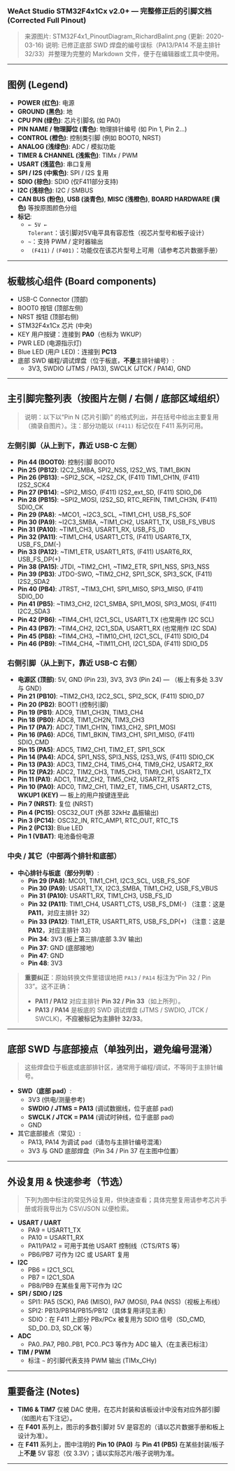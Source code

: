 ### WeAct Studio STM32F4x1Cx v2.0+ — 完整修正后的引脚文档 (Corrected Full Pinout)

> 来源图片: STM32F4x1_PinoutDiagram_RichardBalint.png (更新: 2020-03-16)
> 说明: 已修正底部 SWD 焊盘的编号误标（PA13/PA14 不是主排针 32/33）并整理为完整的 Markdown 文件，便于在编辑器或工具中使用。

---

## 图例 (Legend)

- **POWER (红色)**: 电源
- **GROUND (黑色)**: 地
- **CPU PIN (绿色)**: 芯片引脚名 (如 PA0)
- **PIN NAME / 物理脚位 (青色)**: 物理排针编号 (如 Pin 1, Pin 2...)
- **CONTROL (橙色)**: 控制类引脚 (例如 BOOT0, NRST)
- **ANALOG (浅绿色)**: ADC / 模拟功能
- **TIMER & CHANNEL (浅紫色)**: TIMx / PWM
- **USART (浅蓝色)**: 串口复用
- **SPI / I2S (中紫色)**: SPI / I2S 复用
- **SDIO (棕色)**: SDIO (仅F411部分支持)
- **I2C (浅棕色)**: I2C / SMBUS
- **CAN BUS (粉色)**, **USB (淡青色)**, **MISC (浅橙色)**, **BOARD HARDWARE (黄色)** 等按原图颜色分组
- **标记**:
  - `← 5V ← Tolerant`：该引脚对5V电平具有容忍性（视芯片型号和板子设计）
  - `~`：支持 PWM / 定时器输出
  - ` (F411)` / `(F401)`：功能仅在该芯片型号上可用（请参考芯片数据手册）

---

## 板载核心组件 (Board components)

- USB-C Connector (顶部)
- BOOT0 按钮 (顶部左侧)
- NRST 按钮 (顶部右侧)
- STM32F4x1Cx 芯片 (中央)
- KEY 用户按键：连接到 **PA0**（也标为 WKUP）
- PWR LED (电源指示灯)
- Blue LED (用户 LED)：连接到 **PC13**
- 底部 SWD 编程/调试焊盘（位于板底，**不是**主排针编号）:
  - 3V3, SWDIO (JTMS / PA13), SWCLK (JTCK / PA14), GND

---

## 主引脚完整列表（按图片左侧 / 右侧 / 底部区域组织）

> 说明：以下以“Pin N (芯片引脚)” 的格式列出，并在括号中给出主要复用（摘录自图片）。注：部分功能以 `(F411)` 标记仅在 F411 系列可用。

### 左侧引脚（从上到下，靠近 USB-C 左侧）

- **Pin 44 (BOOT0)**: 控制引脚 BOOT0
- **Pin 25 (PB12)**: I2C2_SMBA, SPI2_NSS, I2S2_WS, TIM1_BKIN
- **Pin 26 (PB13)**: ~SPI2_SCK, ~I2S2_CK, (F411) TIM1_CH1N, (F411) I2S2_SCK4
- **Pin 27 (PB14)**: ~SPI2_MISO, (F411) I2S2_ext_SD, (F411) SDIO_D6
- **Pin 28 (PB15)**: ~SPI2_MOSI, I2S2_SD, RTC_REFIN, TIM1_CH3N, (F411) SDIO_CK
- **Pin 29 (PA8)**: ~MCO1, ~I2C3_SCL, ~TIM1_CH1, USB_FS_SOF
- **Pin 30 (PA9)**: ~I2C3_SMBA, ~TIM1_CH2, USART1_TX, USB_FS_VBUS
- **Pin 31 (PA10)**: ~TIM1_CH3, USART1_RX, USB_FS_ID
- **Pin 32 (PA11)**: ~TIM1_CH4, USART1_CTS, (F411) USART6_TX, USB_FS_DM(-)
- **Pin 33 (PA12)**: ~TIM1_ETR, USART1_RTS, (F411) USART6_RX, USB_FS_DP(+)
- **Pin 38 (PA15)**: JTDI, ~TIM2_CH1, ~TIM2_ETR, SPI1_NSS, SPI3_NSS
- **Pin 39 (PB3)**: JTDO-SWO, ~TIM2_CH2, SPI1_SCK, SPI3_SCK, (F411) I2S2_SDA2
- **Pin 40 (PB4)**: JTRST, ~TIM3_CH1, SPI1_MISO, SPI3_MISO, (F411) SDIO_D0
- **Pin 41 (PB5)**: ~TIM3_CH2, I2C1_SMBA, SPI1_MOSI, SPI3_MOSI, (F411) I2C2_SDA3
- **Pin 42 (PB6)**: ~TIM4_CH1, I2C1_SCL, USART1_TX (也常用作 I2C SCL)
- **Pin 43 (PB7)**: ~TIM4_CH2, I2C1_SDA, USART1_RX (也常用作 I2C SDA)
- **Pin 45 (PB8)**: ~TIM4_CH3, ~TIM10_CH1, I2C1_SCL, (F411) SDIO_D4
- **Pin 46 (PB9)**: ~TIM4_CH4, ~TIM11_CH1, I2C1_SDA, (F411) SDIO_D5

### 右侧引脚（从上到下，靠近 USB-C 右侧）

- **电源区 (顶部)**: 5V, GND (Pin 23), 3V3, 3V3 (Pin 24) — （板上有多处 3.3V 与 GND）
- **Pin 21 (PB10)**: ~TIM2_CH3, I2C2_SCL, SPI2_SCK, (F411) SDIO_D7
- **Pin 20 (PB2)**: BOOT1 (控制引脚)
- **Pin 19 (PB1)**: ADC9, TIM1_CH3N, TIM3_CH4
- **Pin 18 (PB0)**: ADC8, TIM1_CH2N, TIM3_CH3
- **Pin 17 (PA7)**: ADC7, TIM1_CH1N, TIM3_CH2, SPI1_MOSI
- **Pin 16 (PA6)**: ADC6, TIM1_BKIN, TIM3_CH1, SPI1_MISO, (F411) SDIO_CMD
- **Pin 15 (PA5)**: ADC5, TIM2_CH1, TIM2_ET, SPI1_SCK
- **Pin 14 (PA4)**: ADC4, SPI1_NSS, SPI3_NSS, I2S3_WS, (F411) SDIO_CK
- **Pin 13 (PA3)**: ADC3, TIM2_CH4, TIM5_CH4, TIM9_CH2, USART2_RX
- **Pin 12 (PA2)**: ADC2, TIM2_CH3, TIM5_CH3, TIM9_CH1, USART2_TX
- **Pin 11 (PA1)**: ADC1, TIM2_CH2, TIM5_CH2, USART2_RTS
- **Pin 10 (PA0)**: ADC0, TIM2_CH1, TIM2_ET, TIM5_CH1, USART2_CTS, **WKUP1 (KEY)** — 板上的用户按键连至此
- **Pin 7 (NRST)**: 复位 (NRST)
- **Pin 4 (PC15)**: OSC32_OUT (外部 32kHz 晶振输出)
- **Pin 3 (PC14)**: OSC32_IN, RTC_AMP1, RTC_OUT, RTC_TS
- **Pin 2 (PC13)**: Blue LED
- **Pin 1 (VBAT)**: 电池备份电源

### 中央 / 其它（中部两个排针和底部）

- **中心排针与板底（部分列举）**:
  - **Pin 29 (PA8)**: MCO1, TIM1_CH1, I2C3_SCL, USB_FS_SOF
  - **Pin 30 (PA9)**: USART1_TX, I2C3_SMBA, TIM1_CH2, USB_FS_VBUS
  - **Pin 31 (PA10)**: USART1_RX, TIM1_CH3, USB_FS_ID
  - **Pin 32 (PA11)**: TIM1_CH4, USART1_CTS, USB_FS_DM(-) （注意：这是 **PA11**，对应主排针 32）
  - **Pin 33 (PA12)**: TIM1_ETR, USART1_RTS, USB_FS_DP(+) （注意：这是 **PA12**，对应主排针 33）
  - **Pin 34**: 3V3 (板上第三排/底部 3.3V 输出)
  - **Pin 37**: GND (底部接地)
  - **Pin 47**: GND
  - **Pin 48**: 3V3

> **重要纠正**：原始转换文件里错误地把 `PA13` / `PA14` 标注为“Pin 32 / Pin 33”。这不正确：
>
> - **PA11 / PA12** 对应主排针 **Pin 32 / Pin 33**（如上所列）。
> - **PA13 / PA14** 是板底的 SWD 调试焊盘 (JTMS / SWDIO, JTCK / SWCLK)，**不应被标记为主排针 32/33**。

---

## 底部 SWD 与底部接点（单独列出，避免编号混淆）

> 这些焊盘位于板底或底部排针区，通常用于编程/调试，不等同于主排针编号。

- **SWD（底部 pad）**:
  - 3V3 (供电/测量参考)
  - **SWDIO / JTMS = PA13** (调试数据线，位于底部 pad)
  - **SWCLK / JTCK = PA14** (调试时钟线，位于底部 pad)
  - GND
- 其它底部接点（常见）:
  - PA13, PA14 为调试 pad（请勿与主排针编号混淆）
  - 3V3 与 GND 底部焊盘（Pin 34 / Pin 37 在主图中位置）

---

## 外设复用 & 快速参考（节选）

> 下列为图中标注的常见外设复用，供快速查看；具体完整复用请参考芯片手册或将我导出为 CSV/JSON 以便检索。

- **USART / UART**
  - PA9 = USART1_TX
  - PA10 = USART1_RX
  - PA11/PA12 = 可用于其他 USART 控制线（CTS/RTS 等）
  - PB6/PB7 可作为 I2C 或 USART 复用
- **I2C**
  - PB6 = I2C1_SCL
  - PB7 = I2C1_SDA
  - PB8/PB9 在某些复用下可作为 I2C
- **SPI / SDIO / I2S**
  - SPI1: PA5 (SCK), PA6 (MISO), PA7 (MOSI), PA4 (NSS)（视板上布线）
  - SPI2: PB13/PB14/PB15/PB12（具体复用详见主表）
  - SDIO：在 F411 上部分 PBx/PCx 被复用为 SDIO 信号（SD_CMD, SD_D0..D3, SD_CK 等）
- **ADC**
  - PA0..PA7, PB0..PB1, PC0..PC3 等作为 ADC 输入（在主表已标注）
- **TIM / PWM**
  - 标注 `~` 的引脚代表支持 PWM 输出 (TIMx_CHy)

---

## 重要备注 (Notes)

- **TIM6 & TIM7** 仅被 DAC 使用，在芯片封装和该板设计中没有对应外部引脚（如图片右下注记）。
- 在 **F401** 系列上，图示的多数引脚对 5V 是容忍的（请以芯片数据手册和板上设计为准）。
- 在 **F411** 系列上，图中注明的 **Pin 10 (PA0)** 与 **Pin 41 (PB5)** 在某些封装/板子上**不是** 5V 容忍（仅 3.3V）；请以实际芯片/板子说明为准。

---
